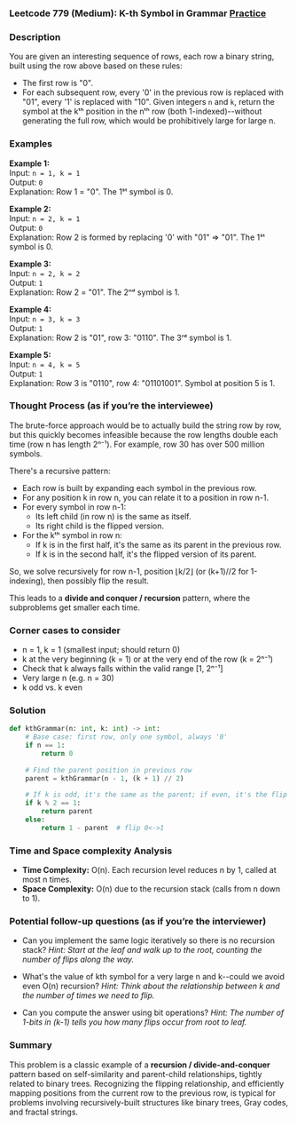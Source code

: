 ### Leetcode 779 (Medium): K-th Symbol in Grammar [Practice](https://leetcode.com/problems/k-th-symbol-in-grammar)

### Description  
You are given an interesting sequence of rows, each row a binary string, built using the row above based on these rules:
- The first row is "0".
- For each subsequent row, every '0' in the previous row is replaced with "01", every '1' is replaced with "10".
Given integers `n` and `k`, return the symbol at the kᵗʰ position in the nᵗʰ row (both 1-indexed)--without generating the full row, which would be prohibitively large for large n.  

### Examples  

**Example 1:**  
Input: `n = 1, k = 1`  
Output: `0`  
Explanation: Row 1 = "0". The 1ˢᵗ symbol is 0.

**Example 2:**  
Input: `n = 2, k = 1`  
Output: `0`  
Explanation: Row 2 is formed by replacing '0' with "01" ⇒ "01". The 1ˢᵗ symbol is 0.

**Example 3:**  
Input: `n = 2, k = 2`  
Output: `1`  
Explanation: Row 2 = "01". The 2ⁿᵈ symbol is 1.

**Example 4:**  
Input: `n = 3, k = 3`  
Output: `1`  
Explanation: Row 2 is "01", row 3: "0110". The 3ʳᵈ symbol is 1.

**Example 5:**  
Input: `n = 4, k = 5`  
Output: `1`  
Explanation: Row 3 is "0110", row 4: "01101001". Symbol at position 5 is 1.

### Thought Process (as if you’re the interviewee)  
The brute-force approach would be to actually build the string row by row, but this quickly becomes infeasible because the row lengths double each time (row n has length 2ⁿ⁻¹). For example, row 30 has over 500 million symbols.

There's a recursive pattern:  
- Each row is built by expanding each symbol in the previous row.
- For any position k in row n, you can relate it to a position in row n-1.  
- For every symbol in row n-1:  
    - Its left child (in row n) is the same as itself.
    - Its right child is the flipped version.
- For the kᵗʰ symbol in row n:
    - If k is in the first half, it's the same as its parent in the previous row.
    - If k is in the second half, it's the flipped version of its parent.

So, we solve recursively for row n-1, position ⌊k/2⌋ (or (k+1)//2 for 1-indexing), then possibly flip the result.

This leads to a **divide and conquer / recursion** pattern, where the subproblems get smaller each time.

### Corner cases to consider  
- n = 1, k = 1 (smallest input; should return 0)
- k at the very beginning (k = 1) or at the very end of the row (k = 2ⁿ⁻¹)
- Check that k always falls within the valid range [1, 2ⁿ⁻¹]
- Very large n (e.g. n = 30)
- k odd vs. k even

### Solution

```python
def kthGrammar(n: int, k: int) -> int:
    # Base case: first row, only one symbol, always '0'
    if n == 1:
        return 0
    
    # Find the parent position in previous row
    parent = kthGrammar(n - 1, (k + 1) // 2)
    
    # If k is odd, it's the same as the parent; if even, it's the flip
    if k % 2 == 1:
        return parent
    else:
        return 1 - parent  # flip 0<->1
```

### Time and Space complexity Analysis  

- **Time Complexity:** O(n). Each recursion level reduces n by 1, called at most n times.
- **Space Complexity:** O(n) due to the recursion stack (calls from n down to 1).

### Potential follow-up questions (as if you’re the interviewer)  

- Can you implement the same logic iteratively so there is no recursion stack?
  *Hint: Start at the leaf and walk up to the root, counting the number of flips along the way.*

- What's the value of kth symbol for a very large n and k--could we avoid even O(n) recursion?
  *Hint: Think about the relationship between k and the number of times we need to flip.*

- Can you compute the answer using bit operations?
  *Hint: The number of 1-bits in (k-1) tells you how many flips occur from root to leaf.*

### Summary
This problem is a classic example of a **recursion / divide-and-conquer** pattern based on self-similarity and parent-child relationships, tightly related to binary trees. Recognizing the flipping relationship, and efficiently mapping positions from the current row to the previous row, is typical for problems involving recursively-built structures like binary trees, Gray codes, and fractal strings.
